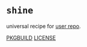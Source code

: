 # `shine`

universal recipe for [user repo](../themartiancompany/ur).

[PKGBUILD](PKGBUILD)
[LICENSE](COPYING)
